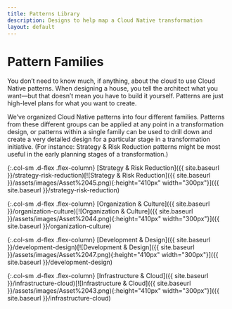 ```yaml
---
title: Patterns Library
description: Designs to help map a Cloud Native transformation
layout: default
---
```


# Pattern Families

You don’t need to know much, if anything, about the cloud to use Cloud Native patterns. When designing a house, you tell the architect what you want—but that doesn’t mean you have to build it yourself. Patterns are just high-level plans for what you want to create.

We’ve organized Cloud Native patterns into four different families. Patterns from these different groups can be applied at any point in a transformation design, or patterns within a single family can be used to drill down and create a very detailed design for a particular stage in a transformation initiative. (For instance: Strategy & Risk Reduction patterns might be most useful in the early planning stages of a transformation.)

<div class="row patterns-section">

{:.col-sm .d-flex .flex-column}
[Strategy & Risk Reduction]({{ site.baseurl }}/strategy-risk-reduction)[![Strategy & Risk Reduction]({{ site.baseurl }}/assets/images/Asset%2045.png){:height="410px" width="300px"}]({{ site.baseurl }}/strategy-risk-reduction)

{:.col-sm .d-flex .flex-column}
[Organization & Culture]({{ site.baseurl }}/organization-culture)[![Organization & Culture]({{ site.baseurl }}/assets/images/Asset%2044.png){:height="410px" width="300px"}]({{ site.baseurl }}/organization-culture)

{:.col-sm .d-flex .flex-column}
[Development & Design]({{ site.baseurl }}/development-design)[![Development & Design]({{ site.baseurl }}/assets/images/Asset%2047.png){:height="410px" width="300px"}]({{ site.baseurl }}/development-design)

{:.col-sm .d-flex .flex-column}
[Infrastructure & Cloud]({{ site.baseurl }}/infrastructure-cloud)[![Infrastructure & Cloud]({{ site.baseurl }}/assets/images/Asset%2043.png){:height="410px" width="300px"}]({{ site.baseurl }}/infrastructure-cloud)

</div>
